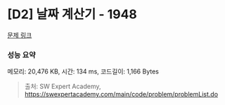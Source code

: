 # [D2] 날짜 계산기 - 1948 

[문제 링크](https://swexpertacademy.com/main/code/problem/problemDetail.do?contestProbId=AV5PnnU6AOsDFAUq) 

### 성능 요약

메모리: 20,476 KB, 시간: 134 ms, 코드길이: 1,166 Bytes



> 출처: SW Expert Academy, https://swexpertacademy.com/main/code/problem/problemList.do
